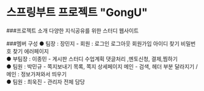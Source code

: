 
# 스프링부트 프로젝트 "GongU"
###프로젝트 소개
다양한 지식공유를 위한 스터디 웹사이트 

###멤버 구성
● 팀장 : 장민지 - 회원 : 로그인 로그아웃 회원가입 아이디 찾기 비밀번호 찾기 에러페이지 <br>
● 부팀장 : 이종민 - 게시판 스터디 수업계획 댓글처리 ,멘토신청, 결제,찜하기<br>
● 팀원 : 박민규 - 쪽지보내기 목록, 쪽지 상세페이지 메인 - 검색, 헤더 부분 달라지기 / 메인 : 정보가져와서 띄우기<br>
● 팀원 : 최욱진 - 관리자 전체 담당






